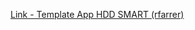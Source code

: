 [Link - Template App HDD SMART (rfarrer)](https://github.com/rfarrer/zab-smartmon/tree/master/smartmon)
